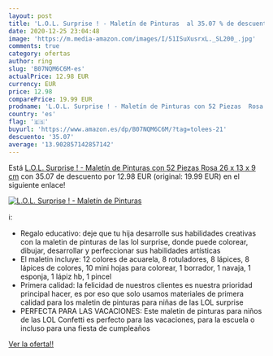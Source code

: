 ```yaml
---
layout: post
title: 'L.O.L. Surprise ! - Maletín de Pinturas  al 35.07 % de descuento'
date: 2020-12-25 23:04:48
image: 'https://m.media-amazon.com/images/I/51ISuXusrxL._SL200_.jpg'
comments: true
category: ofertas
author: ring
slug: 'B07NQM6C6M-es'
actualPrice: 12.98 EUR
currency: EUR
price: 12.98
comparePrice: 19.99 EUR
prodname: 'L.O.L. Surprise ! - Maletín de Pinturas con 52 Piezas  Rosa  26 x 13 x 9 cm'
country: 'es'
flag: '🇪🇸'
buyurl: 'https://www.amazon.es/dp/B07NQM6C6M/?tag=tolees-21'
descuento: '35.07'
average: '13.902857142857142'
---
```


Está [L.O.L. Surprise ! - Maletín de Pinturas con 52 Piezas  Rosa  26 x 13 x 9 cm](https://www.amazon.es/dp/B07NQM6C6M/?tag=tolees-21) con 35.07 de descuento por 12.98 EUR (original: 19.99 EUR) en el siguiente enlace!

[![L.O.L. Surprise ! - Maletín de Pinturas ](https://m.media-amazon.com/images/I/51ISuXusrxL._SL200_.jpg)](https://www.amazon.es/dp/B07NQM6C6M/?tag=tolees-21)

ℹ️:

- Regalo educativo: deje que tu hija desarrolle sus habilidades creativas con la maletin de pinturas de las lol surprise, donde puede colorear, dibujar, desarrollar y perfeccionar sus habilidades artísticas
- El maletin incluye: 12 colores de acuarela, 8 rotuladores, 8 lápices, 8 lápices de colores, 10 mini hojas para colorear, 1 borrador, 1 navaja, 1 esponja, 1 lápiz hb, 1 pincel
- Primera calidad: la felicidad de nuestros clientes es nuestra prioridad principal hacer, es por eso que solo usamos materiales de primera calidad para los maletin de pinturas para niñas de las LOL surprise
- PERFECTA PARA LAS VACACIONES: Este maletin de pinturas para niños de las LOL Confetti es perfecto para las vacaciones, para la escuela o incluso para una fiesta de cumpleaños

[Ver la oferta!!](https://www.amazon.es/dp/B07NQM6C6M/?tag=tolees-21)
